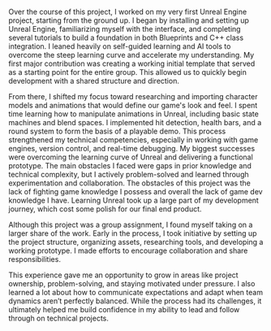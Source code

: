 Over the course of this project, I worked on my very first Unreal Engine project, starting from the ground up. I began by installing and setting up Unreal Engine, familiarizing myself with the interface, and completing several tutorials to build a foundation in both Blueprints and C++ class integration. I leaned heavily on self-guided learning and AI tools to overcome the steep learning curve and accelerate my understanding. My first major contribution was creating a working initial template that served as a starting point for the entire group. This allowed us to quickly begin development with a shared structure and direction.

From there, I shifted my focus toward researching and importing character models and animations that would define our game's look and feel. I spent time learning how to manipulate animations in Unreal, including basic state machines and blend spaces. I implemented hit detection, health bars, and a round system to form the basis of a playable demo. This process strengthened my technical competencies, especially in working with game engines, version control, and real-time debugging. My biggest successes were overcoming the learning curve of Unreal and delivering a functional prototype. The main obstacles I faced were gaps in prior knowledge and technical complexity, but I actively problem-solved and learned through experimentation and collaboration. The obstacles of this project was the lack of fighting game knowledge I possess and overall the lack of game dev knowledge I have. Learning Unreal took up a large part of my development journey, which cost some polish for our final end product.  

Although this project was a group assignment, I found myself taking on a larger share of the work. Early in the process, I took initiative by setting up the project structure, organizing assets, researching tools, and developing a working prototype. I made efforts to encourage collaboration and share responsibilities.

This experience gave me an opportunity to grow in areas like project ownership, problem-solving, and staying motivated under pressure. I also learned a lot about how to communicate expectations and adapt when team dynamics aren’t perfectly balanced. While the process had its challenges, it ultimately helped me build confidence in my ability to lead and follow through on technical projects.
